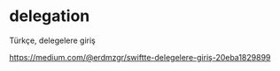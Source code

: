# delegation
Türkçe,  delegelere giriş

https://medium.com/@erdmzgr/swiftte-delegelere-giriş-20eba1829899
